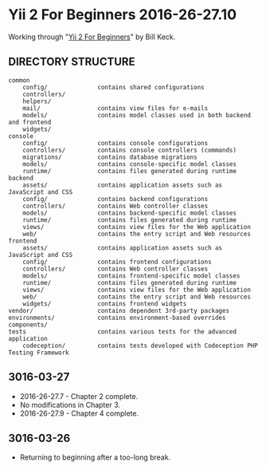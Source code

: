 Yii 2 For Beginners 2016-26-27.10
=================================

Working through "[Yii 2 For Beginners](https://leanpub.com/yii2forbeginners)" by Bill Keck.


DIRECTORY STRUCTURE
-------------------

```
common
    config/              contains shared configurations
    controllers/
    helpers/
    mail/                contains view files for e-mails
    models/              contains model classes used in both backend and frontend
    widgets/
console
    config/              contains console configurations
    controllers/         contains console controllers (commands)
    migrations/          contains database migrations
    models/              contains console-specific model classes
    runtime/             contains files generated during runtime
backend
    assets/              contains application assets such as JavaScript and CSS
    config/              contains backend configurations
    controllers/         contains Web controller classes
    models/              contains backend-specific model classes
    runtime/             contains files generated during runtime
    views/               contains view files for the Web application
    web/                 contains the entry script and Web resources
frontend
    assets/              contains application assets such as JavaScript and CSS
    config/              contains frontend configurations
    controllers/         contains Web controller classes
    models/              contains frontend-specific model classes
    runtime/             contains files generated during runtime
    views/               contains view files for the Web application
    web/                 contains the entry script and Web resources
    widgets/             contains frontend widgets
vendor/                  contains dependent 3rd-party packages
environments/            contains environment-based overrides
components/
tests                    contains various tests for the advanced application
    codeception/         contains tests developed with Codeception PHP Testing Framework
```

3016-03-27
----------

* 2016-26-27.7 - Chapter 2 complete.
* No modifications in Chapter 3.
* 2016-26-27.9 - Chapter 4 complete.

3016-03-26
----------

* Returning to beginning after a too-long break.
